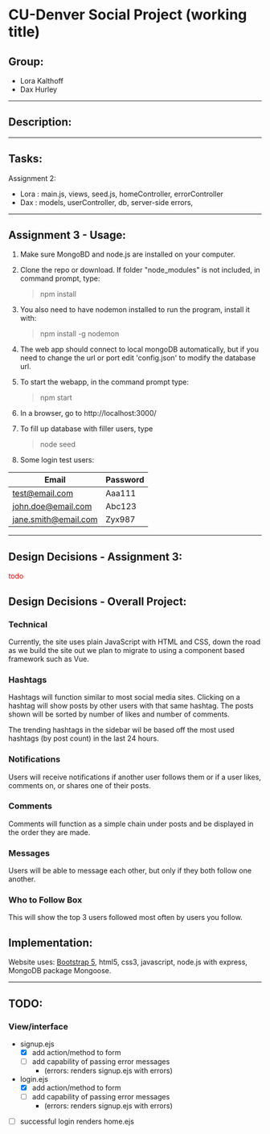 # CU-Denver Social Project (working title)
## Group:
+ Lora Kalthoff
+ Dax Hurley
---
## Description:


---
## Tasks:
Assignment 2:
- Lora : main.js, views, seed.js, homeController, errorController
- Dax : models, userController, db, server-side errors, 

---
## Assignment 3 - Usage:

1. Make sure MongoBD and node.js are installed on your computer.
2. Clone the repo or download. If folder "node_modules" is not included, in command prompt, type:
    >npm install
3. You also need to have nodemon installed to run the program, install it with:
    >npm install -g nodemon
3. The web app should connect to local mongoDB automatically, but if you need to change the url or port edit 'config.json' to modify the database url.
4. To start the webapp, in the command prompt type:
    >npm start
5. In a browser, go to http://localhost:3000/
6. To fill up database with filler users, type
    >node seed

7. Some login test users:

| Email | Password |
---| ---
| test@email.com | Aaa111 |
| john.doe@email.com | Abc123 |
| jane.smith@email.com | Zyx987 |
---

## Design Decisions - Assignment 3:
<span style="color:red">todo</span>

## Design Decisions - Overall Project:

### Technical

Currently, the site uses plain JavaScript with HTML and CSS, down the road as we build the site out we plan to migrate to using a component based framework such as Vue.
### Hashtags

Hashtags will function similar to most social media sites. Clicking on a hashtag will show posts by other users with that same hashtag. The posts shown will be sorted by number of likes and number of comments.

The trending hashtags in the sidebar wil be based off the most used hashtags (by post count) in the last 24 hours.

### Notifications

Users will receive notifications if another user follows them or if a user likes, comments on, or shares one of their posts.

### Comments

Comments will function as a simple chain under posts and be displayed in the order they are made.

### Messages

Users will be able to message each other, but only if they both follow one another.

### Who to Follow Box

This will show the top 3 users followed most often by users you follow.

## Implementation:
Website uses:
 [Bootstrap 5](https://getbootstrap.com/), html5, css3, javascript, node.js with express, MongoDB package Mongoose.

---
## TODO:
### View/interface
- signup.ejs 
    - [X] add action/method to form
    - [ ] add capability of passing error messages
        - (errors: renders signup.ejs with errors)
- login.ejs
    - [X] add action/method to form
    - [ ] add capability of passing error messages
        - (errors: renders signup.ejs with errors)
- [ ] successful login renders home.ejs